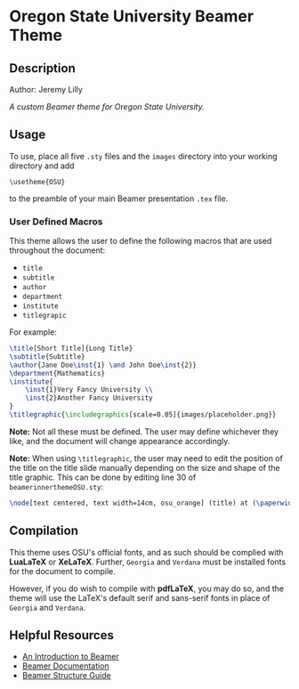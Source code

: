 # Oregon State University Beamer Theme

## Description

Author: Jeremy Lilly

_A custom Beamer theme for Oregon State University._

## Usage

To use, place all five `.sty` files and the `images` directory into your working directory and add

`\usetheme{OSU}`

to the preamble of your main Beamer presentation `.tex` file.

### User Defined Macros

This theme allows the user to define the following macros that are used throughout the document:

- `title`
- `subtitle`
- `author`
- `department`
- `institute`
- `titlegrapic`

For example:

```latex
\title[Short Title]{Long Title}
\subtitle{Subtitle}
\author{Jane Doe\inst{1} \and John Doe\inst{2}}
\department{Mathematics}
\institute{
    \inst{1}Very Fancy University \\
    \inst{2}Another Fancy University
}
\titlegraphic{\includegraphics[scale=0.05]{images/placeholder.png}}
```

**Note:** Not all these must be defined. The user may define whichever they like, and the document will change appearance accordingly.

**Note:** When using `\titlegraphic`, the user may need to edit the position of the title on the title slide manually depending on the size and shape of the title graphic. This can be done by editing line 30 of `beamerinnerthemeOSU.sty`:

```latex
\node[text centered, text width=14cm, osu_orange] (title) at (\paperwidth/2, <CHANGE_HERE>) {\usebeamerfont{title}\inserttitle\\ \medskip\usebeamerfont{subtitle}\textcolor{osu_black}{\insertsubtitle}};
```

## Compilation

This theme uses OSU's official fonts, and as such should be complied with **LuaLaTeX** or **XeLaTeX**. Further, `Georgia` and `Verdana` must be installed fonts for the document to compile.

However, if you do wish to compile with **pdfLaTeX**, you may do so, and the theme will use the LaTeX's default serif and sans-serif fonts in place of `Georgia` and `Verdana`.

## Helpful Resources

- [An Introduction to Beamer](https://www.overleaf.com/learn/latex/Beamer_Presentations:_A_Tutorial_for_Beginners_(Part_1)%E2%80%94Getting_Started)
- [Beamer Documentation](http://tug.ctan.org/macros/latex/contrib/beamer/doc/beameruserguide.pdf)
- [Beamer Structure Guide](http://www.cpt.univ-mrs.fr/~masson/latex/Beamer-appearance-cheat-sheet.pdf)

